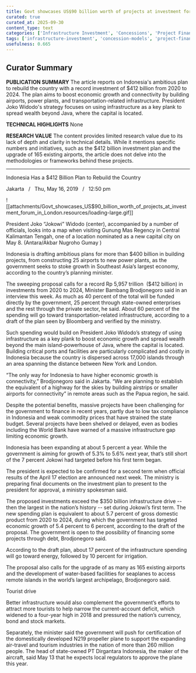 ```yaml
---
title: Govt showcases US$90 billion worth of projects at investment forum in London
curated: true
curated_at: 2025-09-30
content_type: text
categories: ['Infrastructure Investment', 'Concessions', 'Project Finance']
tags: ['infrastructure-investment', 'concession-models', 'project-finance-strategies', 'government-plans', 'transportation-infrastructure', 'energy-infrastructure', 'airport-upgrades', 'water-based-facilities', 'tourism-development', 'economic-growth']
usefulness: 0.665
---
```

## Curator Summary

**PUBLICATION SUMMARY**
The article reports on Indonesia's ambitious plan to rebuild the country with a record investment of $412 billion from 2020 to 2024. The plan aims to boost economic growth and connectivity by building airports, power plants, and transportation-related infrastructure. President Joko Widodo's strategy focuses on using infrastructure as a key plank to spread wealth beyond Java, where the capital is located.

**TECHNICAL HIGHLIGHTS**
None

**RESEARCH VALUE**
The content provides limited research value due to its lack of depth and clarity in technical details. While it mentions specific numbers and initiatives, such as the $412 billion investment plan and the upgrade of 165 existing airports, the article does not delve into the methodologies or frameworks behind these projects.

---

Indonesia Has a $412 Billion Plan to Rebuild the Country

Jakarta   /   Thu, May 16, 2019   /   12:50 pm

![[attachments/Govt_showcases_US$90_billion_worth_of_projects_at_investment_forum_in_London.resources/loading-large.gif]]

President Joko “Jokowi” Widodo (center), accompanied by a number of officials, looks into a map when visiting Gunung Mas Regency in Central Kalimantan Tengah, one of a location nominated as a new capital city on May 8. (Antara/Akbar Nugroho Gumay )

Indonesia is drafting ambitious plans for more than $400 billion in building projects, from constructing 25 airports to new power plants, as the government seeks to stoke growth in Southeast Asia’s largest economy, according to the country’s planning minister.

The sweeping proposal calls for a record Rp 5,957 trillion  ($412 billion) in investments from 2020 to 2024, Minister Bambang Brodjonegoro said in an interview this week. As much as 40 percent of the total will be funded directly by the government, 25 percent through state-owned enterprises and the rest through the private sector, he said. About 60 percent of the spending will go toward transportation-related infrastructure, according to a draft of the plan seen by Bloomberg and verified by the ministry.

Such spending would build on President Joko Widodo’s strategy of using infrastructure as a key plank to boost economic growth and spread wealth beyond the main island-powerhouse of Java, where the capital is located. Building critical ports and facilities are particularly complicated and costly in Indonesia because the country is dispersed across 17,000 islands through an area spanning the distance between New York and London.

“The only way for Indonesia to have higher economic growth is connectivity,” Brodjonegoro said in Jakarta. “We are planning to establish the equivalent of a highway for the skies by building airstrips or smaller airports for connectivity” in remote areas such as the Papua region, he said.

Despite the potential benefits, massive projects have been challenging for the government to finance in recent years, partly due to low tax compliance in Indonesia and weak commodity prices that have strained the state budget. Several projects have been shelved or delayed, even as bodies including the World Bank have warned of a massive infrastructure gap limiting economic growth.

Indonesia has been expanding at about 5 percent a year. While the government is aiming for growth of 5.3% to 5.6% next year, that’s still short of the 7 percent Jokowi had targeted before his first term began.

The president is expected to be confirmed for a second term when official results of the April 17 election are announced next week. The ministry is preparing final documents on the investment plan to present to the president for approval, a ministry spokesman said.

The proposed investments exceed the $350 billion infrastructure drive -- then the largest in the nation’s history -- set during Jokowi’s first term. The new spending plan is equivalent to about 5.7 percent of gross domestic product from 2020 to 2024, during which the government has targeted economic growth of 5.4 percent to 6 percent, according to the draft of the proposal. The government is open to the possibility of financing some projects through debt, Brodjonegoro said.

According to the draft plan, about 17 percent of the infrastructure spending will go toward energy, followed by 10 percent for irrigation.

The proposal also calls for the upgrade of as many as 165 existing airports and the development of water-based facilities for seaplanes to access remote islands in the world’s largest archipelago, Brodjonegoro said.

Tourist drive

Better infrastructure would also complement the government’s efforts to attract more tourists to help narrow the current-account deficit, which widened to a four-year high in 2018 and pressured the nation’s currency, bond and stock markets.

Separately, the minister said the government will push for certification of the domestically developed N219 propeller plane to support the expanding air-travel and tourism industries in the nation of more than 260 million people. The head of state-owned PT Dirgantara Indonesia, the maker of the aircraft, said May 13 that he expects local regulators to approve the plane this year.